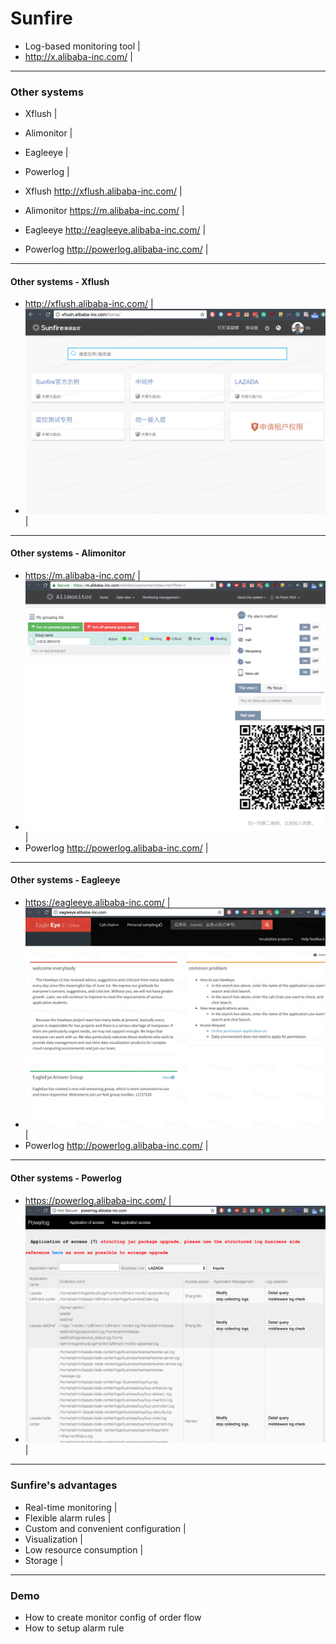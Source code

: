 # Sunfire

- Log-based monitoring tool |
- http://x.alibaba-inc.com/ |

---

### Other systems

- Xflush |
- Alimonitor |
- Eagleeye |
- Powerlog |

- Xflush http://xflush.alibaba-inc.com/ |
- Alimonitor https://m.alibaba-inc.com/ |
- Eagleeye http://eagleeye.alibaba-inc.com/ |
- Powerlog http://powerlog.alibaba-inc.com/ |


---

#### Other systems - Xflush

- http://xflush.alibaba-inc.com/ |
- ![](images/xflush.png) |

---

#### Other systems - Alimonitor

- https://m.alibaba-inc.com/ |
- ![](images/alimonitor.png) |
- Powerlog http://powerlog.alibaba-inc.com/ |

---

#### Other systems - Eagleeye

- https://eagleeye.alibaba-inc.com/ |
- ![](images/eagleeye.png) |
- Powerlog http://powerlog.alibaba-inc.com/ |

---

#### Other systems - Powerlog

- https://powerlog.alibaba-inc.com/ |
- ![](images/powerlog.png) |

---

### Sunfire's advantages

- Real-time monitoring |
- Flexible alarm rules |
- Custom and convenient configuration |
- Visualization |
- Low resource consumption |
- Storage |
	
---

### Demo

- How to create monitor config of order flow
- How to setup alarm rule
